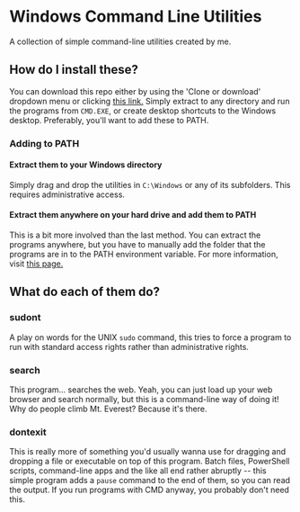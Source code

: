 # Windows Command Line Utilities
A collection of simple command-line utilities created by me.

## How do I install these?
You can download this repo either by using the 'Clone or download' dropdown menu or clicking [this link.](https://github.com/CutieGorlAstrid/windows-cmd-utils/archive/master.zip)
Simply extract to any directory and run the programs from `CMD.EXE`, or create desktop shortcuts to the Windows desktop.
Preferably, you'll want to add these to PATH.

### Adding to PATH
#### Extract them to your Windows directory
Simply drag and drop the utilities in `C:\Windows` or any of its subfolders. This requires administrative access.

#### Extract them anywhere on your hard drive and add them to PATH
This is a bit more involved than the last method. You can extract the programs anywhere, but you have to manually add the folder that the programs are in to the PATH environment variable. For more information, visit [this page.](https://helpdeskgeek.com/windows-10/add-windows-path-environment-variable/)

## What do each of them do?
### sudont
A play on words for the UNIX `sudo` command, this tries to force a program to run with standard access rights rather than administrative rights.
### search
This program... searches the web. Yeah, you can just load up your web browser and search normally, but this is a command-line way of doing it! Why do people climb Mt. Everest? Because it's there.
### dontexit
This is really more of something you'd usually wanna use for dragging and dropping a file or executable on top of this program. Batch files, PowerShell scripts, command-line apps and the like all end rather abruptly -- this simple program adds a `pause` command to the end of them, so you can read the output. If you run programs with CMD anyway, you probably don't need this.
